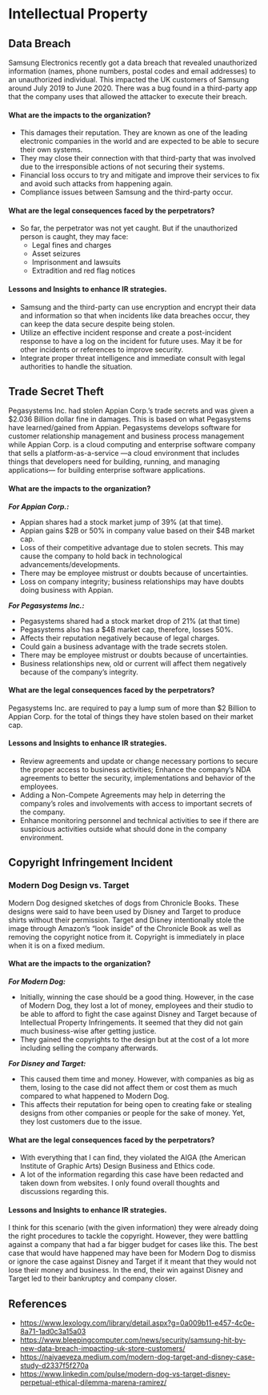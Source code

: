 # Intellectual Property

## Data Breach

Samsung Electronics recently got a data breach that revealed unauthorized information (names, phone numbers, postal codes and email addresses) to an unauthorized individual. This impacted the UK customers of Samsung around July 2019 to June 2020. There was a bug found in a third-party app that the company uses that allowed the attacker to execute their breach.

#### What are the impacts to the organization?

- This damages their reputation. They are known as one of the leading electronic companies in the world and are expected to be able to secure their own systems.
- They may close their connection with that third-party that was involved due to the irresponsible actions of not securing their systems.
- Financial loss occurs to try and mitigate and improve their services to fix and avoid such attacks from happening again.
- Compliance issues between Samsung and the third-party occur.

#### What are the legal consequences faced by the perpetrators?

- So far, the perpetrator was not yet caught. But if the unauthorized person is caught, they may face:
  - Legal fines and charges
  - Asset seizures
  - Imprisonment and lawsuits
  - Extradition and red flag notices

#### Lessons and Insights to enhance IR strategies.

- Samsung and the third-party can use encryption and encrypt their data and information so that when incidents like data breaches occur, they can keep the data secure despite being stolen.
- Utilize an effective incident response and create a post-incident response to have a log on the incident for future uses. May it be for other incidents or references to improve security.
- Integrate proper threat intelligence and immediate consult with legal authorities to handle the situation.

## Trade Secret Theft

Pegasystems Inc. had stolen Appian Corp.’s trade secrets and was given a $2.036 Billion dollar fine in damages. This is based on what Pegasystems have learned/gained from Appian. Pegasystems develops software for customer relationship management and business process management while Appian Corp. is a cloud computing and enterprise software company that sells a platform-as-a-service —a cloud environment that includes things that developers need for building, running, and managing applications— for building enterprise software applications.

#### What are the impacts to the organization?

***For Appian Corp.:***

- Appian shares had a stock market jump of 39% (at that time).
- Appian gains $2B or 50% in company value based on their $4B market cap.
- Loss of their competitive advantage due to stolen secrets. This may cause the company to hold back in technological advancements/developments. 
- There may be employee mistrust or doubts because of uncertainties.
- Loss on company integrity; business relationships may have doubts doing business with Appian.

***For Pegasystems Inc.:***

- Pegasystems shared had a stock market drop of 21% (at that time)
- Pegasystems also has a $4B market cap, therefore, losses 50%.
- Affects their reputation negatively because of legal charges.
- Could gain a business advantage with the trade secrets stolen.
- There may be employee mistrust or doubts because of uncertainties.
- Business relationships new, old or current will affect them negatively because of the company’s integrity.

#### What are the legal consequences faced by the perpetrators?

Pegasystems Inc. are required to pay a lump sum of more than $2 Billion to Appian Corp. for the total of things they have stolen based on their market cap.

#### Lessons and Insights to enhance IR strategies.

- Review agreements and update or change necessary portions to secure the proper access to business activities; Enhance the company’s NDA agreements to better the security, implementations and behavior of the employees.
- Adding a Non-Compete Agreements may help in deterring the company’s roles and involvements with access to important secrets of the company.
- Enhance monitoring personnel and technical activities to see if there are suspicious activities outside what should done in the company environment.

## Copyright Infringement Incident

### Modern Dog Design vs. Target

Modern Dog designed sketches of dogs from Chronicle Books. These designs were said to have been used by Disney and Target to produce shirts without their permission. Target and Disney intentionally stole the image through Amazon’s “look inside” of the Chronicle Book as well as removing the copyright notice from it. Copyright is immediately in place when it is on a fixed medium.

#### What are the impacts to the organization?

***For Modern Dog:***

- Initially, winning the case should be a good thing. However, in the case of Modern Dog, they lost a lot of money, employees and their studio to be able to afford to fight the case against Disney and Target because of Intellectual Property Infringements. It seemed that they did not gain much business-wise after getting justice.
- They gained the copyrights to the design but at the cost of a lot more including selling the company afterwards.

***For Disney and Target:***

- This caused them time and money. However, with companies as big as them, losing to the case did not affect them or cost them as much compared to what happened to Modern Dog.
- This affects their reputation for being open to creating fake or stealing designs from other companies or people for the sake of money. Yet, they lost customers due to the issue.

#### What are the legal consequences faced by the perpetrators?

- With everything that I can find, they violated the AIGA (the American Institute of Graphic Arts) Design Business and Ethics code.
- A lot of the information regarding this case have been redacted and taken down from websites. I only found overall thoughts and discussions regarding this.

#### Lessons and Insights to enhance IR strategies.

I think for this scenario (with the given information) they were already doing the right procedures to tackle the copyright. However, they were battling against a company that had a far bigger budget for cases like this. The best case that would have happened may have been for Modern Dog to dismiss or ignore the case against Disney and Target if it meant that they would not lose their money and business. In the end, their win against Disney and Target led to their bankruptcy and company closer.

## References
- https://www.lexology.com/library/detail.aspx?g=0a009b11-e457-4c0e-8a71-1ad0c3a15a03
- https://www.bleepingcomputer.com/news/security/samsung-hit-by-new-data-breach-impacting-uk-store-customers/
- https://naiyaeveza.medium.com/modern-dog-target-and-disney-case-study-d2337f5f270a
- https://www.linkedin.com/pulse/modern-dog-vs-target-disney-perpetual-ethical-dilemma-marena-ramirez/
